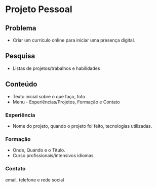 # Projeto Pessoal

## Problema
* Criar um currículo online para iniciar uma presença digital.

## Pesquisa
* Listas de projetos/trabalhos e habilidades

## Conteúdo
* Texto inicial sobre o que faço, foto
* Menu - Experiências/Projetos, Formação e Contato

### Experiência
* Nome do projeto, quando o projeto foi feito, tecnologias utilizadas.

### Formação
* Onde, Quando e o Título.
* Curso profissionais/intensivos
idiomas

### Contato
email, telefone e rede social
